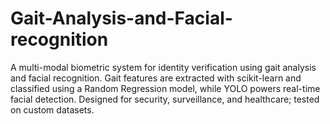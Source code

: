 # Gait-Analysis-and-Facial-recognition
A multi-modal biometric system for identity verification using gait analysis and facial recognition. Gait features are extracted with scikit-learn and classified using a Random Regression model, while YOLO powers real-time facial detection. Designed for security, surveillance, and healthcare; tested on custom datasets.
